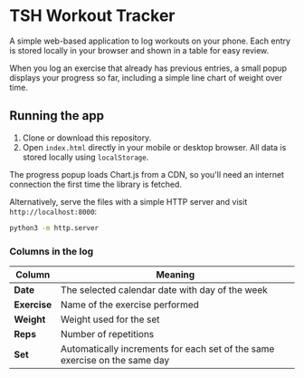 # TSH Workout Tracker

A simple web-based application to log workouts on your phone. Each entry is
stored locally in your browser and shown in a table for easy review.

When you log an exercise that already has previous entries, a small popup
displays your progress so far, including a simple line chart of weight over
time.

## Running the app

1. Clone or download this repository.
2. Open `index.html` directly in your mobile or desktop browser. All data is stored locally using `localStorage`.

The progress popup loads Chart.js from a CDN, so you'll need an internet connection the first time the library is fetched.

Alternatively, serve the files with a simple HTTP server and visit `http://localhost:8000`:

```bash
python3 -m http.server
```

### Columns in the log

| Column | Meaning |
| ------ | ------- |
| **Date** | The selected calendar date with day of the week |
| **Exercise** | Name of the exercise performed |
| **Weight** | Weight used for the set |
| **Reps** | Number of repetitions |
| **Set** | Automatically increments for each set of the same exercise on the same day |
